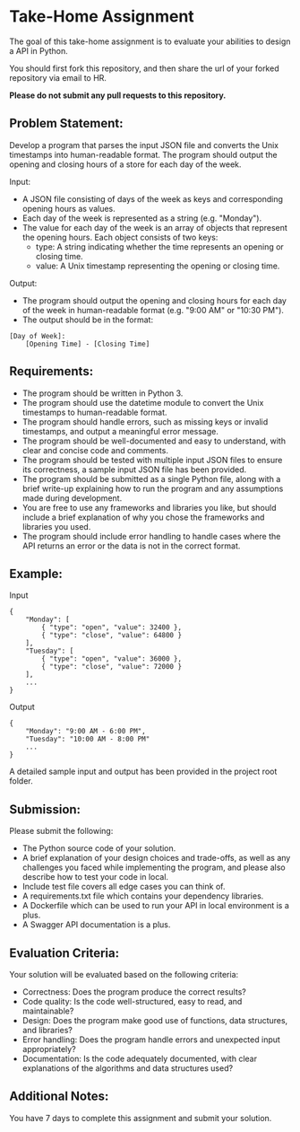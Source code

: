 # Take-Home Assignment

The goal of this take-home assignment is to evaluate your abilities to design a API in Python.

You should first fork this repository, and then share the url of your forked repository via email to HR.

**Please do not submit any pull requests to this repository.**

## Problem Statement:

Develop a program that parses the input JSON file and converts the Unix timestamps into human-readable format. The program should output the opening and closing hours of a store for each day of the week.

Input:

- A JSON file consisting of days of the week as keys and corresponding opening hours as values.
- Each day of the week is represented as a string (e.g. "Monday").
- The value for each day of the week is an array of objects that represent the opening hours. Each object consists of two keys:
    - type: A string indicating whether the time represents an opening or closing time.
    - value: A Unix timestamp representing the opening or closing time.

Output:

- The program should output the opening and closing hours for each day of the week in human-readable format (e.g. "9:00 AM" or "10:30 PM").
- The output should be in the format:
```
[Day of Week]:
    [Opening Time] - [Closing Time]
```

## Requirements:

- The program should be written in Python 3.
- The program should use the datetime module to convert the Unix timestamps to human-readable format.
- The program should handle errors, such as missing keys or invalid timestamps, and output a meaningful error message.
- The program should be well-documented and easy to understand, with clear and concise code and comments.
- The program should be tested with multiple input JSON files to ensure its correctness, a sample input JSON file has been provided.
 - The program should be submitted as a single Python file, along with a brief write-up explaining how to run the program and any assumptions made during development.
- You are free to use any frameworks and libraries you like, but should include a brief explanation of why you chose the frameworks and libraries you used.
- The program should include error handling to handle cases where the API returns an error or the data is not in the correct format.

## Example:
Input
```
{
    "Monday": [
        { "type": "open", "value": 32400 },
        { "type": "close", "value": 64800 }
    ],
    "Tuesday": [
        { "type": "open", "value": 36000 },
        { "type": "close", "value": 72000 }
    ],
    ...
}
```
Output
```
{
    "Monday": "9:00 AM - 6:00 PM",
    "Tuesday": "10:00 AM - 8:00 PM"
    ...
}
```

A detailed sample input and output has been provided in the project root folder.

## Submission:

Please submit the following:

- The Python source code of your solution.
- A brief explanation of your design choices and trade-offs, as well as any challenges you faced while implementing the program, and please also describe how to test your code in local.
- Include test file covers all edge cases you can think of.
- A requirements.txt file which contains your dependency libraries.
- A Dockerfile which can be used to run your API in local environment is a plus.
- A Swagger API documentation is a plus.

## Evaluation Criteria:

Your solution will be evaluated based on the following criteria:

- Correctness: Does the program produce the correct results?
- Code quality: Is the code well-structured, easy to read, and maintainable?
- Design: Does the program make good use of functions, data structures, and libraries?
- Error handling: Does the program handle errors and unexpected input appropriately?
- Documentation: Is the code adequately documented, with clear explanations of the algorithms and data structures used?

## Additional Notes:

You have 7 days to complete this assignment and submit your solution.
